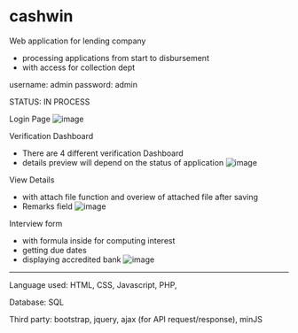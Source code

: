# cashwin

Web application for lending company
  - processing applications from start to disbursement
  - with access for collection dept

username: admin
password: admin

STATUS: IN PROCESS


Login Page
![image](https://user-images.githubusercontent.com/89094409/183323758-c0c43eb0-5461-48a8-bda7-8bc5ee0a1f18.png)



Verification Dashboard
  - There are 4 different verification Dashboard
  - details preview will depend on the status of application
 ![image](https://user-images.githubusercontent.com/89094409/183323841-7c0c31ee-306e-4066-ba07-1e026eae1f1e.png)



View Details
  - with attach file function and overiew of attached file after saving
  - Remarks field
![image](https://user-images.githubusercontent.com/89094409/183323980-4b9fd106-7469-4d36-a761-81cc3021a626.png)



Interview form
  - with formula inside for computing interest
  - getting due dates
  - displaying accredited bank
![image](https://user-images.githubusercontent.com/89094409/183324116-13de0bb9-6058-42fe-8187-bfaa8152199f.png)


--------------------------------------------------

Language used:
HTML,
CSS,
Javascript,
PHP,

Database:
SQL

Third party:
bootstrap,
jquery,
ajax (for API request/response),
minJS


  

